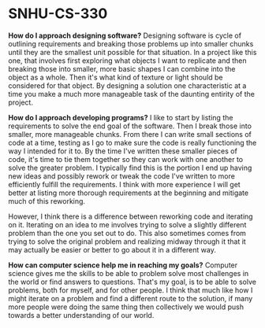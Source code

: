 # SNHU-CS-330

**How do I approach designing software?**
Designing software is cycle of outlining requirements and breaking those problems up into smaller chunks until they are the smallest unit possible for that situation. In a project like this one, that involves first exploring what objects I want to replicate and then breaking those into smaller, more basic shapes I can combine into the object as a whole. Then it's what kind of texture or light should be considered for that object. By designing a solution one characteristic at a time you make a much more manageable task of the daunting entirity of the project.

**How do I approach developing programs?**
I like to start by listing the requirements to solve the end goal of the software. Then I break those into smaller, more manageable chunks. From there I can write small sections of code at a time, testing as I go to make sure the code is really functioning the way I intended for it to. By the time I've written these smaller pieces of code, it's time to tie them together so they can work with one another to solve the greater problem. I typically find this is the portion I end up having new ideas and possibly rework or tweak the code I've written to more efficiently fulfill the requirements. I think with more experience I will get better at listing more thorough requirements at the beginning and mitigate much of this reworking. 

However, I think there is a difference between reworking code and iterating on it. Iterating on an idea to me involves trying to solve a slightly different problem than the one you set out to do. This also sometimes comes from trying to solve the original problem and realizing midway through it that it may actually be easier or better to go about it in a different way.

**How can computer science help me in reaching my goals?**
Computer science gives me the skills to be able to problem solve most challenges in the world or find answers to questions. That's my goal, is to be able to solve problems, both for myself, and for other people. I think that much like how I might iterate on a problem and find a different route to the solution, if many more people were doing the same thing then collectively we would push towards a better understanding of our world.
